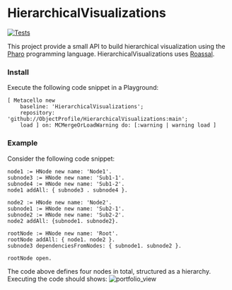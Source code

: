# HierarchicalVisualizations

[![Tests](https://github.com/ObjectProfile/HierarchicalVisualizations/actions/workflows/runTests.yml/badge.svg)](https://github.com/ObjectProfile/HierarchicalVisualizations/actions/workflows/runTests.yml)

This project provide a small API to build hierarchical visualization using the [Pharo](http://pharo.org) programming language. HierarchicalVisualizations uses [Roassal](https://github.com/ObjectProfile/Roassal3).

### Install
Execute the following code snippet in a Playground:

```Smalltalk
[ Metacello new
    baseline: 'HierarchicalVisualizations';
    repository: 'github://ObjectProfile/HierarchicalVisualizations:main';
    load ] on: MCMergeOrLoadWarning do: [:warning | warning load ]
```

### Example
Consider the following code snippet:
```Smalltalk
node1 := HNode new name: 'Node1'.
subnode3 := HNode new name: 'Sub1-1'.
subnode4 := HNode new name: 'Sub1-2'.
node1 addAll: { subnode3 . subnode4 }.

node2 := HNode new name: 'Node2'.
subnode1 := HNode new name: 'Sub2-1'.
subnode2 := HNode new name: 'Sub2-2'.
node2 addAll: {subnode1. subnode2}.
	
rootNode := HNode new name: 'Root'.
rootNode addAll: { node1. node2 }.
subnode3 dependenciesFromNodes: { subnode1. subnode2 }.

rootNode open.
```

The code above defines four nodes in total, structured as a hierarchy. Executing the code should shows:
<img alt="portfolio_view" src="https://user-images.githubusercontent.com/10532890/84400888-9afc6180-abd0-11ea-8258-4bbcbee7bd15.png">

